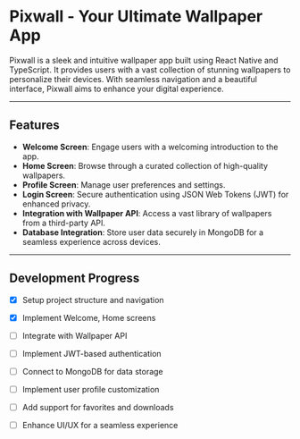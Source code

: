 # Pixwall - Your Ultimate Wallpaper App

Pixwall is a sleek and intuitive wallpaper app built using React Native and TypeScript. It provides users with a vast collection of stunning wallpapers to personalize their devices. With seamless navigation and a beautiful interface, Pixwall aims to enhance your digital experience.

---

## Features

- **Welcome Screen**: Engage users with a welcoming introduction to the app.
- **Home Screen**: Browse through a curated collection of high-quality wallpapers.
- **Profile Screen**: Manage user preferences and settings.
- **Login Screen**: Secure authentication using JSON Web Tokens (JWT) for enhanced privacy.
- **Integration with Wallpaper API**: Access a vast library of wallpapers from a third-party API.
- **Database Integration**: Store user data securely in MongoDB for a seamless experience across devices.

---

## Development Progress

- [x] Setup project structure and navigation
- [x] Implement Welcome, Home screens
- [ ] Integrate with Wallpaper API
- [ ] Implement JWT-based authentication
- [ ] Connect to MongoDB for data storage
- [ ] Implement user profile customization
- [ ] Add support for favorites and downloads
- [ ] Enhance UI/UX for a seamless experience

